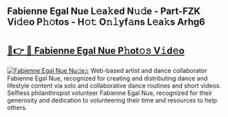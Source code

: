 ## Fabienne Egal Nue L𝚎a𝚔ed N𝚞𝚍e - Part-FZK Vi𝚍𝚎o P𝚑𝚘tos - H𝚘𝚝 O𝚗𝚕yf𝚊ns L𝚎a𝚔s Arhg6

# <h2><a href="http://kfcs8g.oniu.top/?m=Fabienne+Egal+Nue">🔗👉 🔴 Fabienne Egal Nue P𝚑ot𝚘𝚜 V𝚒d𝚎o</a></h2>

[![Fabienne Egal Nue Nu𝚍e𝚜](https://i.imgur.com/0qMVB7G.gif)](http://kfcs8g.oniu.top/?m=Fabienne+Egal+Nue)
Web-based artist and dance collaborator Fabienne Egal Nue, recognized for creating and distributing dance and lifestyle content via solo and collaborative dance routines and short videos. Selfless philanthropist volunteer Fabienne Egal Nue, recognized for their generosity and dedication to volunteering their time and resources to help others.  
